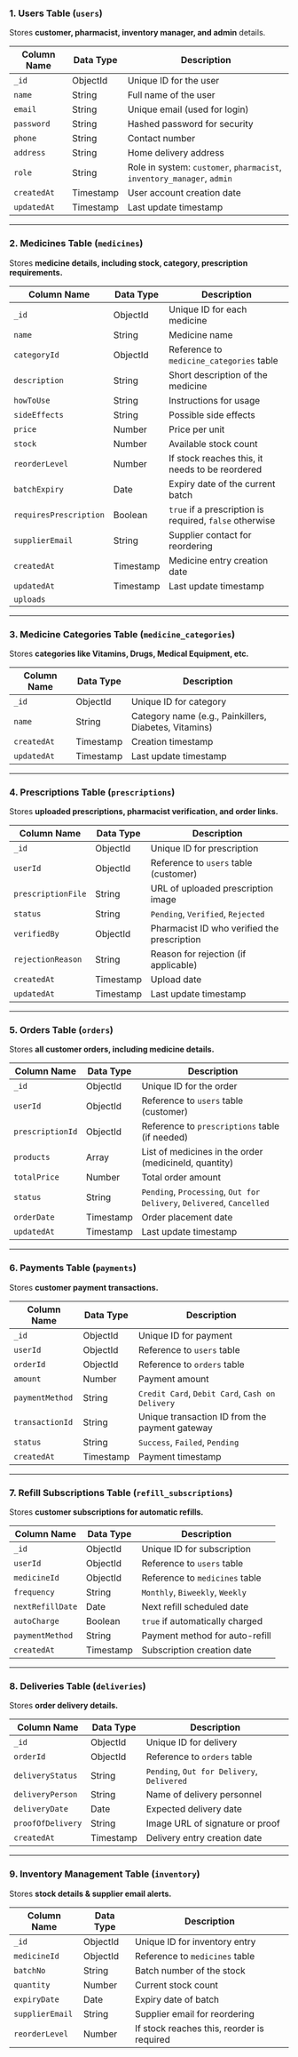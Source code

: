 ### **1. Users Table (`users`)**

Stores **customer, pharmacist, inventory manager, and admin** details.

|Column Name|Data Type|Description|
|---|---|---|
|`_id`|ObjectId|Unique ID for the user|
|`name`|String|Full name of the user|
|`email`|String|Unique email (used for login)|
|`password`|String|Hashed password for security|
|`phone`|String|Contact number|
|`address`|String|Home delivery address|
|`role`|String|Role in system: `customer`, `pharmacist`, `inventory_manager`, `admin`|
|`createdAt`|Timestamp|User account creation date|
|`updatedAt`|Timestamp|Last update timestamp|

---

### **2. Medicines Table (`medicines`)**

Stores **medicine details, including stock, category, prescription requirements.**

| Column Name            | Data Type | Description                                             |
| ---------------------- | --------- | ------------------------------------------------------- |
| `_id`                  | ObjectId  | Unique ID for each medicine                             |
| `name`                 | String    | Medicine name                                           |
| `categoryId`           | ObjectId  | Reference to `medicine_categories` table                |
| `description`          | String    | Short description of the medicine                       |
| `howToUse`             | String    | Instructions for usage                                  |
| `sideEffects`          | String    | Possible side effects                                   |
| `price`                | Number    | Price per unit                                          |
| `stock`                | Number    | Available stock count                                   |
| `reorderLevel`         | Number    | If stock reaches this, it needs to be reordered         |
| `batchExpiry`          | Date      | Expiry date of the current batch                        |
| `requiresPrescription` | Boolean   | `true` if a prescription is required, `false` otherwise |
| `supplierEmail`        | String    | Supplier contact for reordering                         |
| `createdAt`            | Timestamp | Medicine entry creation date                            |
| `updatedAt`            | Timestamp | Last update timestamp                                   |
| `uploads`              |           |                                                         |

---

### **3. Medicine Categories Table (`medicine_categories`)**

Stores **categories like Vitamins, Drugs, Medical Equipment, etc.**

|Column Name|Data Type|Description|
|---|---|---|
|`_id`|ObjectId|Unique ID for category|
|`name`|String|Category name (e.g., Painkillers, Diabetes, Vitamins)|
|`createdAt`|Timestamp|Creation timestamp|
|`updatedAt`|Timestamp|Last update timestamp|

---

### **4. Prescriptions Table (`prescriptions`)**

Stores **uploaded prescriptions, pharmacist verification, and order links.**

|Column Name|Data Type|Description|
|---|---|---|
|`_id`|ObjectId|Unique ID for prescription|
|`userId`|ObjectId|Reference to `users` table (customer)|
|`prescriptionFile`|String|URL of uploaded prescription image|
|`status`|String|`Pending`, `Verified`, `Rejected`|
|`verifiedBy`|ObjectId|Pharmacist ID who verified the prescription|
|`rejectionReason`|String|Reason for rejection (if applicable)|
|`createdAt`|Timestamp|Upload date|
|`updatedAt`|Timestamp|Last update timestamp|

---

### **5. Orders Table (`orders`)**

Stores **all customer orders, including medicine details.**

|Column Name|Data Type|Description|
|---|---|---|
|`_id`|ObjectId|Unique ID for the order|
|`userId`|ObjectId|Reference to `users` table (customer)|
|`prescriptionId`|ObjectId|Reference to `prescriptions` table (if needed)|
|`products`|Array|List of medicines in the order (medicineId, quantity)|
|`totalPrice`|Number|Total order amount|
|`status`|String|`Pending`, `Processing`, `Out for Delivery`, `Delivered`, `Cancelled`|
|`orderDate`|Timestamp|Order placement date|
|`updatedAt`|Timestamp|Last update timestamp|

---

### **6. Payments Table (`payments`)**

Stores **customer payment transactions.**

|Column Name|Data Type|Description|
|---|---|---|
|`_id`|ObjectId|Unique ID for payment|
|`userId`|ObjectId|Reference to `users` table|
|`orderId`|ObjectId|Reference to `orders` table|
|`amount`|Number|Payment amount|
|`paymentMethod`|String|`Credit Card`, `Debit Card`, `Cash on Delivery`|
|`transactionId`|String|Unique transaction ID from the payment gateway|
|`status`|String|`Success`, `Failed`, `Pending`|
|`createdAt`|Timestamp|Payment timestamp|

---

### **7. Refill Subscriptions Table (`refill_subscriptions`)**

Stores **customer subscriptions for automatic refills.**

|Column Name|Data Type|Description|
|---|---|---|
|`_id`|ObjectId|Unique ID for subscription|
|`userId`|ObjectId|Reference to `users` table|
|`medicineId`|ObjectId|Reference to `medicines` table|
|`frequency`|String|`Monthly`, `Biweekly`, `Weekly`|
|`nextRefillDate`|Date|Next refill scheduled date|
|`autoCharge`|Boolean|`true` if automatically charged|
|`paymentMethod`|String|Payment method for auto-refill|
|`createdAt`|Timestamp|Subscription creation date|

---

### **8. Deliveries Table (`deliveries`)**

Stores **order delivery details.**

|Column Name|Data Type|Description|
|---|---|---|
|`_id`|ObjectId|Unique ID for delivery|
|`orderId`|ObjectId|Reference to `orders` table|
|`deliveryStatus`|String|`Pending`, `Out for Delivery`, `Delivered`|
|`deliveryPerson`|String|Name of delivery personnel|
|`deliveryDate`|Date|Expected delivery date|
|`proofOfDelivery`|String|Image URL of signature or proof|
|`createdAt`|Timestamp|Delivery entry creation date|

---

### **9. Inventory Management Table (`inventory`)**

Stores **stock details & supplier email alerts.**

|Column Name|Data Type|Description|
|---|---|---|
|`_id`|ObjectId|Unique ID for inventory entry|
|`medicineId`|ObjectId|Reference to `medicines` table|
|`batchNo`|String|Batch number of the stock|
|`quantity`|Number|Current stock count|
|`expiryDate`|Date|Expiry date of batch|
|`supplierEmail`|String|Supplier email for reordering|
|`reorderLevel`|Number|If stock reaches this, reorder is required|
